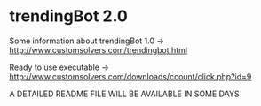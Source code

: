 trendingBot 2.0
===============

Some information about trendingBot 1.0 -> http://www.customsolvers.com/trendingbot.html

Ready to use executable -> http://www.customsolvers.com/downloads/ccount/click.php?id=9


A DETAILED README FILE WILL BE AVAILABLE IN SOME DAYS
